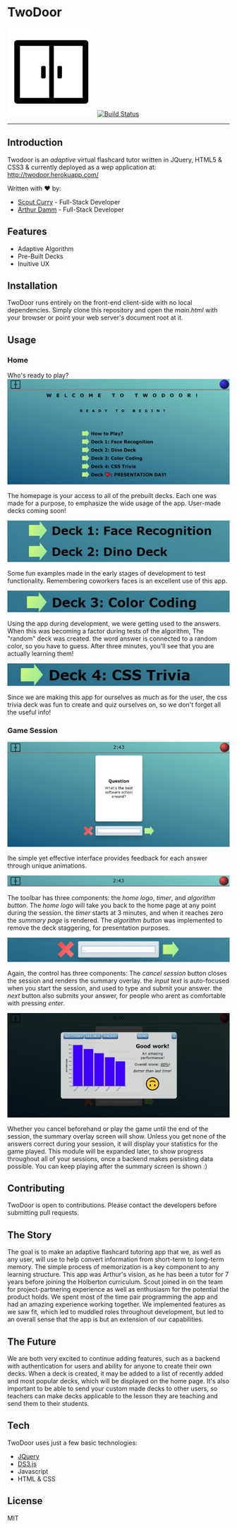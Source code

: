 # TwoDoor
   ![alt-text](https://github.com/arthurdamm/twodoor/blob/scout/static/images/doorClose200px.png)
[![Build Status](https://travis-ci.org/joemccann/dillinger.svg?branch=master)](https://travis-ci.org/joemccann/dillinger)
___
## Introduction
Twodoor is an _adaptive_ virtual flashcard tutor written in JQuery, HTML5 & CSS3 & currently deployed as a wep application at: http://twodoor.herokuapp.com/


Written with ❤️ by:
* [Scout Curry](https://www.linkedin.com/in/scout-curry-96356217a/) - Full-Stack Developer
* [Arthur Damm](https://www.linkedin.com/in/arthur-damm-96527042/) - Full-Stack Developer

## Features
- Adaptive Algorithm
- Pre-Built Decks
- Inuitive UX

## Installation
TwoDoor runs entirely on the front-end client-side with no local dependencies. Simply clone this repository and open the _main.html_ with your browser or point your web server's document root at it.

## Usage

### Home
Who's ready to play?
![alt-text](https://github.com/arthurdamm/twodoor/blob/scout/static/images/tutorial_all.jpg)

The homepage is your access to all of the prebuilt decks. Each one was made for a purpose, to emphasize the wide usage of the app. User-made decks coming soon!

![alt-text](https://github.com/arthurdamm/twodoor/blob/scout/static/images/decks_face_recog_and_dino.jpg)

Some fun examples made in the early stages of development to test functionality. Remembering coworkers faces is an excellent use of this app.

![alt-text](https://github.com/arthurdamm/twodoor/blob/scout/static/images/deck_color_coding.jpg)

Using the app during development, we were getting used to the answers. When this was becoming a factor during tests of the algorithm, The "random" deck was created. the word answer is connected to a random color, so you have to guess. After three minutes, you'll see that you are actually learning them!

![alt-text](https://github.com/arthurdamm/twodoor/blob/scout/static/images/deck_css_trivia.jpg)

Since we are making this app for ourselves as much as for the user, the css trivia deck was fun to create and quiz ourselves on, so we don't forget all the useful info!

### Game Session

![alt-text](https://github.com/arthurdamm/twodoor/blob/scout/static/images/tutorial_learningGame.jpg)

Ihe simple yet effective interface provides feedback for each answer through unique animations.

![alt-text](https://github.com/arthurdamm/twodoor/blob/scout/static/images/tutorial_toolbar.jpg)

The toolbar has three components: the *home logo*, *timer*, and *algorithm button*.
The *home logo* will take you back to the home page at any point during the session. the *timer* starts at 3 minutes, and when it reaches zero the *summary page* is rendered. The *algorithm button* was implemented to remove the deck staggering, for presentation purposes.



![alt-text](https://github.com/arthurdamm/twodoor/blob/scout/static/images/tutorial_learningGame_control.jpg)

Again, the control has three components: The *cancel session* button closes the session and renders the summary overlay. the *input text* is auto-focused when you start the session, and used to type and submit your answer. the *next* button also submits your answer, for people who arent as comfortable with pressing *enter*.


![alt-text](https://github.com/arthurdamm/twodoor/blob/scout/static/images/tutorial_summary.jpg)

Whether you cancel beforehand or play the game until the end of the session, the summary overlay screen will show. Unless you get none of the answers correct during your session, it will display your statistics for the game played. This module will be expanded later, to show progress throughout all of your sessions, once a backend makes persisting data possible. 
You can keep playing after the summary screen is shown :)


## Contributing
TwoDoor is open to contributions. Please contact the developers before submitting pull requests.


## The Story

The goal is to make an adaptive flashcard tutoring app that we, as well as any user, will use to help convert information from short-term to long-term memory. The simple process of memorization is a key component to any learning structure. 
This app was Arthur's vision, as he has been a tutor for 7 years before joining the Holberton curriculum. Scout joined in on the team for project-partnering experience as well as enthusiasm for the potential the product holds. We spent most of the time pair programming the app and had an amazing experience working together. We implemented features as we saw fit, which led to muddled roles throughout development, but led to an overall sense that the app is but an extension of our capabilities.


## The Future

We are both very excited to continue adding features, such as a backend with authentication for users and ability for anyone to create their own decks. When a deck is created, it may be added to a list of recently added and most popular decks, which will be displayed on the home page. It's also important to be able to send your custom made decks to other users, so teachers can make decks applicable to the lesson they are teaching and send them to their students.


## Tech

TwoDoor uses just a few basic technologies:
* [JQuery](https://jquery.com/)
* [DS3.js](https://d3js.org/)
* Javascript
* HTML & CSS

## License

MIT

